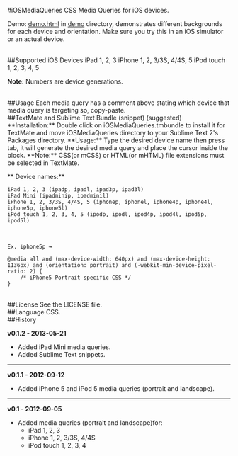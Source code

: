 #iOSMediaQueries
CSS Media Queries for iOS devices.

Demo: [demo.html](https://github.com/ialphan/iOSMediaQueries.css/blob/master/demo/demo.html) in [demo](https://github.com/ialphan/iOSMediaQueries.css/tree/master/demo) directory, demonstrates different backgrounds for each device and orientation. Make sure you try this in an iOS simulator or an actual device.

<br />
##Supported iOS Devices
	iPad 1, 2, 3
	iPhone 1, 2, 3/3S, 4/4S, 5
	iPod touch 1, 2, 3, 4, 5

**Note:** Numbers are device generations.

<br />
##Usage
Each media query has a comment above stating which device that media query is targeting so, copy-paste.

<br />
##TextMate and Sublime Text Bundle (snippet) (suggested)
**Installation:** Double click on iOSMediaQueries.tmbundle to install it for TextMate and move iOSMediaQueries directory to your Sublime Text 2's Packages directory.
**Usage:** Type the desired device name then press tab, it will generate the desired media query and place the cursor inside the block. **Note:** CSS(or mCSS) or HTML(or mHTML) file extensions must be selected in TextMate.

** Device names:**

	iPad 1, 2, 3 (ipadp, ipadl, ipad3p, ipad3l)
	iPad Mini (ipadminip, ipadminil)
	iPhone 1, 2, 3/3S, 4/4S, 5 (iphonep, iphonel, iphone4p, iphone4l, iphone5p, iphone5l)
	iPod touch 1, 2, 3, 4, 5 (ipodp, ipodl, ipod4p, ipod4l, ipod5p, ipod5l)

<br />

	Ex. iphone5p →

	@media all and (max-device-width: 640px) and (max-device-height: 1136px) and (orientation: portrait) and (-webkit-min-device-pixel-ratio: 2) {
		/* iPhone5 Portrait specific CSS */
	}

<br />
##License
See the LICENSE file.

<br />
##Language
CSS.

<br/>
##History

**v0.1.2 - 2013-05-21**

  * Added iPad Mini media queries.
  * Added Sublime Text snippets.

***

**v0.1.1 - 2012-09-12**

  * Added iPhone 5 and iPod 5 media queries (portrait and landscape).

***

**v0.1 - 2012-09-05**


* Added media queries (portrait and landscape)for:
  * iPad 1, 2, 3
  * iPhone 1, 2, 3/3S, 4/4S
  * iPod touch 1, 2, 3, 4